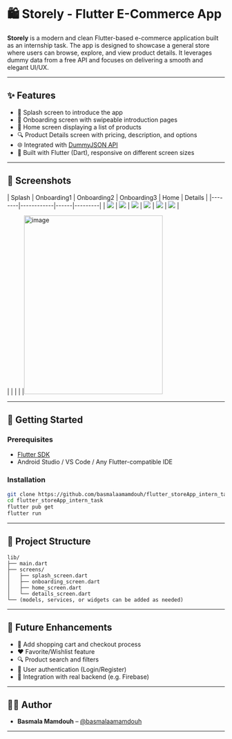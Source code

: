 # 🛍️ Storely - Flutter E-Commerce App

**Storely** is a modern and clean Flutter-based e-commerce application built as an internship task. The app is designed to showcase a general store where users can browse, explore, and view product details. It leverages dummy data from a free API and focuses on delivering a smooth and elegant UI/UX.

---

## ✨ Features

* 🚀 Splash screen to introduce the app
* 📘 Onboarding screen with swipeable introduction pages
* 🏬 Home screen displaying a list of products
* 🔍 Product Details screen with pricing, description, and options
* 🌐 Integrated with [DummyJSON API](https://dummyjson.com/products)
* 🎯 Built with Flutter (Dart), responsive on different screen sizes

---

## 📱 Screenshots

| Splash | Onboarding1 | Onboarding2 | Onboarding3 | Home | Details |
|--------|------------|------|---------|
| ![](assets/images/screenshots/splash.png) | ![](assets/images/screenshots/onboarding1.png) | ![](assets/images/screenshots/onboarding2.png) | ![](assets/images/screenshots/onboarding3.png) | ![](assets/images/screenshots/home.png) | ![](assets/images/screenshots/details.png) |

|  |            |      |         |<img width="321" height="413" alt="image" src="https://github.com/user-attachments/assets/03c2a96f-e02a-47cd-ac80-bd91c300053a" />


---

## 🔧 Getting Started

### Prerequisites

* [Flutter SDK](https://flutter.dev/docs/get-started/install)
* Android Studio / VS Code / Any Flutter-compatible IDE

### Installation

```bash
git clone https://github.com/basmalaamamdouh/flutter_storeApp_intern_task.git
cd flutter_storeApp_intern_task
flutter pub get
flutter run
```

---

## 📂 Project Structure

```
lib/
├── main.dart
├── screens/
│   ├── splash_screen.dart
│   ├── onboarding_screen.dart
│   ├── home_screen.dart
│   └── details_screen.dart
└── (models, services, or widgets can be added as needed)
```

---

## 🔮 Future Enhancements

* 🛒 Add shopping cart and checkout process
* ❤️ Favorite/Wishlist feature
* 🔍 Product search and filters
* 👤 User authentication (Login/Register)
* 🔗 Integration with real backend (e.g. Firebase)

---

## 👩‍💻 Author

* **Basmala Mamdouh** – [@basmalaamamdouh](https://github.com/basmalaamamdouh)

---

